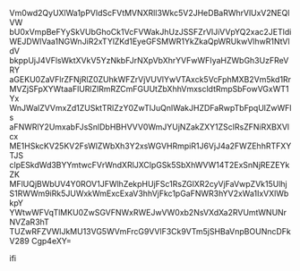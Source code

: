 Vm0wd2QyUXlWa1pPVldScFVtMVNXRll3Wkc5V2JHeDBaRWhrVlUxV2NEQlVW
bU0xVmpBeFYySkVUbGhoCk1VcFVWakJhUzJSSFZrVlJiVVpYQ2xac2JETldi
WEJDWlVaa1NGWnJiR2xTYlZKd1EyeGFSMWR1YkZkaQpWRUkwVlhwR1NtVldV
bkppUjJ4VFlsWktXVkV5YzNkbFJrNXpVbXhrYVFwWFIyaHZWbGh3UzFReVRY
aGEKU0ZaVFlrZFNjRlZ0ZUhkWFZrVjVUVlYwVTAxck5VcFphMXB2Vm5kd1Rr
MVZjSFpXYWtaaFlURlZlRmRZCmFGUUtZbXhhVmxscldtRmpSbFowVGxWT1Yx
WnJWalZVVmxZd1ZUSktTRlZzY0ZwTlJuQnlWakJHZDFaRwpTbFpqUlZwWFls
aFNWRlY2UmxabFJsSnlDbHBHVVV0WmJYUjNZakZXY1ZSclRsZFNiRXBXVlcx
ME1HSkcKV25KV2FsWlZWbXh3Y2xsWGVHRmpiR1J6VjJ4a2FWZEhhRTFXYTJS
clpESkdWd3BYYmtwcFVrWndXRlJXClpGSk5SbXhWVW14T2ExSnNjREZEYkZK
MFlUQjBWbUV4Y0ROV1JFWlhZekpHUjFSc1RsZGlXR2cyVjFaVwpZVk15Ulhj
S1RWWm9iRk5JUWxkWmExcExaV3hhVjFkc1pGaFNWR3hYV2xWa1IxVXlWbkpY
YWtwWFVqTlMKU0ZwSGVFNWxRWEJwVW0xb2NsVXdXa2RVUmtWNUNrNVZaR3hT
TUZwRFZVWlJkMU13VG5WVmFrcG9VVlF3Ck9VTm5jSHBaVnpBOUNncDFkV289
Cgp4eXY=

ifi